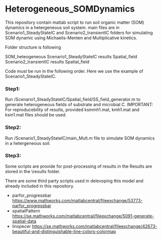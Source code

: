 # Heterogeneous_SOMDynamics

This repository contain matlab script to run soil organic matter (SOM) dynamics in a hetergeneous soil system.
main files are in Scenario1_SteadyStateIC and Scenario2_transientIC folders for simulating SOM dynamic using Michaelis-Menten
and Multiplicative kinetics.

Folder structure is following

SOM_heteogeneous
    Scenario1_SteadyStateIC
        results
        Spatial_field
    Scenario2_transientIC
        results
        Spatial_field

Code must be run in the following order. Here we use the example of Scenario1_SteadyStateIC.
### Step1: 
Run /Scenario1_SteadyStateIC/Spatial_field/SS_field_generator.m to generate heterogeneous fields of substrate and microbial C.
IMPORTANT: For reproducebility of results, provided ksmmh1.mat, kmh1.mat and ksm1.mat files should be used.
### Step2:
Run /Scenario1_SteadyStateIC/main_Mult.m file to simulate SOM dynamics in a hetergeneous soil.
### Step3: 
Some scripts are provide for post-processing of results in the 
Results are stored in the \results folder. 


There are some third party scripts used in delevoping this model and already included in this repository.

* parfor_progressbar https://www.mathworks.com/matlabcentral/fileexchange/53773-parfor_progressbar
* spatialPattern https://se.mathworks.com/matlabcentral/fileexchange/5091-generate-spatial-data
* linspecer https://se.mathworks.com/matlabcentral/fileexchange/42673-beautiful-and-distinguishable-line-colors-colormap
